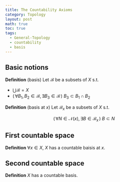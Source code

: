 ```yaml
---
title: The Countability Axioms
category: Topology
layout: post
math: true
toc: true
tags:
  - General-Topology
  - countability
  - basis
---
```

## Basic notions 

**Definition** (basis) Let ${ \mathcal{B} }$ be a subsets of ${ X }$ s.t.
- ${ \bigcup \mathscr{B} = X }$
- ${ (\,\forall B_{1},B_{2} \in \mathcal{B},\exists B_{3} \in \mathcal{B}\,) \ B_{3} \subset B_{1}\cap B_{2} }$

**Definition** (basis at ${ x }$) Let ${ \mathcal{B}_{x} }$ be a subsets of ${ X }$ s.t.

$$ (\,\forall N \in \mathcal{N}(x),\,\exists B \in \mathcal{B}_{x}\,) \ B \subset N $$

## First countable space
**Definition** ${ \forall x \in X }$, ${ X }$ has a countable baisis at ${ x }$.

## Second countable space
**Definition** ${ X }$ has a countable basis.


